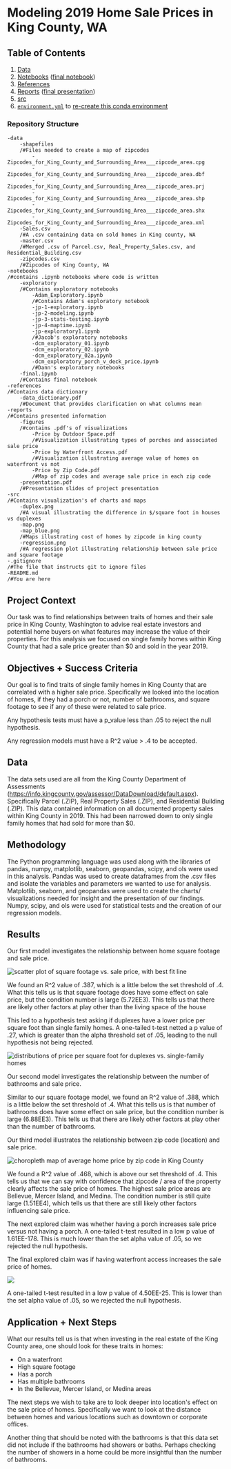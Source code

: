 # Modeling 2019 Home Sale Prices in King County, WA

## Table of Contents

1. [Data](/data/)
2. [Notebooks](/notebooks/) ([final notebook](/notebooks/report/final.ipynb))
3. [References](/references/)
4. [Reports](/reports/) ([final presentation](/reports/presentation.pdf))
5. [src](/src/)
6. [`environment.yml`](/environment.yml) to [re-create this conda environment](https://docs.conda.io/projects/conda/en/latest/user-guide/tasks/manage-environments.html#creating-an-environment-from-an-environment-yml-file)

### Repository Structure
```
-data
    -shapefiles
    /#Files needed to create a map of zipcodes
        -Zipcodes_for_King_County_and_Surrounding_Area___zipcode_area.cpg
        -Zipcodes_for_King_County_and_Surrounding_Area___zipcode_area.dbf
        -Zipcodes_for_King_County_and_Surrounding_Area___zipcode_area.prj
        -Zipcodes_for_King_County_and_Surrounding_Area___zipcode_area.shp
        -Zipcodes_for_King_County_and_Surrounding_Area___zipcode_area.shx
        -Zipcodes_for_King_County_and_Surrounding_Area___zipcode_area.xml
    -Sales.csv
    /#A .csv containing data on sold homes in King county, WA
    -master.csv
    /#Merged .csv of Parcel.csv, Real_Property_Sales.csv, and Residential_Building.csv
    -zipcodes.csv
    /#Zipcodes of King County, WA
-notebooks
/#contains .ipynb notebooks where code is written
    -exploratory
    /#Contains exploratory notebooks
        -Adam_Exploratory.ipynb
        /#Contains Adam's exploratory notebook
        -jp-1-exploratory.ipynb
        -jp-2-modeling.ipynb
        -jp-3-stats-testing.ipynb
        -jp-4-maptime.ipynb
        -jp-exploratory1.ipynb
        /#Jacob's exploratory notebooks
        -dcm_exploratory_01.ipynb
        -dcm_exploratory_02.ipynb
        -dcm_exploratory_02a.ipynb
        -dcm_exploratory_porch_v_deck_price.ipynb
        /#Dann's exploratory notebooks
    -final.ipynb
    /#Contains final notebook
-references
/#Contains data dictionary
    -data_dictionary.pdf
    /#Document that provides clarification on what columns mean
-reports
/#Contains presented information
    -figures
    /#contains .pdf's of visualizations
        -Price by Outdoor Space.pdf
        /#Visualization illustrating types of porches and associated sale price
        -Price by Waterfront Access.pdf
        /#Visualization illustrating average value of homes on waterfront vs not
        -Price by Zip Code.pdf
        /#Map of zip codes and average sale price in each zip code
    -presentation.pdf
    /#Presentation slides of project presentation
-src
/#Contains visualization's of charts and maps
    -duplex.png
    /#A visual illustrating the difference in $/square foot in houses vs duplexes
    -map.png
    -map_blue.png
    /#Maps illustrating cost of homes by zipcode in king county
    -regression.png
    /#A regression plot illustrating relationship between sale price and square footage
-.gitignore
/#The file that instructs git to ignore files
-README.md
/#You are here
```

## Project Context

Our task was to find relationships between traits of homes and their sale price in King County, Washington to advise real estate investors and potential home buyers on what features may increase the value of their properties. For this analysis we focused on single family homes within King County that had a sale price greater than $0 and sold in the year 2019.

## Objectives + Success Criteria

Our goal is to find traits of single family homes in King County that are correlated with a higher sale price. Specifically we looked into the location of homes, if they had a porch or not, number of bathrooms, and square footage to see if any of these were related to sale price. 

Any hypothesis tests must have a p_value less than .05 to reject the null hypothesis.

Any regression models must have a R^2 value > .4 to be accepted. 

## Data

The data sets used are all from the King County Department of Assessments (https://info.kingcounty.gov/assessor/DataDownload/default.aspx). Specifically Parcel (.ZIP), Real Property Sales (.ZIP), and Residential Building (.ZIP). This data contained information on all documented property sales within King County in 2019. This had been narrowed down to only single family homes that had sold for more than $0.

## Methodology

The Python programming language was used along with the libraries of pandas, numpy, matplotlib, seaborn, geopandas, scipy, and ols were used in this analysis. Pandas was used to create dataframes from the .csv files and isolate the variables and parameters we wanted to use for analysis. Matplotlib, seaborn, and geopandas were used to create the charts/ visualizations needed for insight and the presentation of our findings. Numpy, scipy, and ols were used for statistical tests and the creation of our regression models.

## Results

Our first model investigates the relationship between home square footage and sale price.

![scatter plot of square footage vs. sale price, with best fit line](src/regression.png)

We found an R^2 value of .387, which is a little below the set threshold of .4. What this tells us is that square footage does have some effect on sale price, but the condition number is large (5.72EE3). This tells us that there are likely other factors at play other than the living space of the house

This led to a hypothesis test asking if duplexes have a lower price per square foot than single family homes. A one-tailed t-test netted a p value of .27, which is greater than the alpha threshold set of .05, leading to the null hypothesis not being rejected. 

![distributions of price per square foot for duplexes vs. single-family homes](src/duplex.png)

Our second model investigates the relationship between the number of bathrooms and sale price.

Similar to our square footage model, we found an R^2 value of .388, which is a little below the set threshold of .4. What this tells us is that number of bathrooms does have some effect on sale price, but the condition number is large (6.88EE3). This tells us that there are likely other factors at play other than the number of bathrooms.

Our third model illustrates the relationship between zip code (location) and sale price.

![choropleth map of average home price by zip code in King County](src/map.png)

We found a R^2 value of .468, which is above our set threshold of .4. This tells us that we can say with confidence that zipcode / area of the property clearly affects the sale price of homes. The highest sale price areas are Bellevue, Mercer Island, and Medina. The condition number is still quite large (1.51EE4), which tells us that there are still likely other factors influencing sale price.

The next explored claim was whether having a porch increases sale price versus not having a porch. A one-tailed t-test resulted in a low p value of 1.61EE-178. This is much lower than the set alpha value of .05, so we rejected the null hypothesis. 

The final explored claim was if having waterfront access increases the sale price of homes. 

![](src/waterfront.png)

A one-tailed t-test resulted in a low p value of 4.50EE-25. This is lower than the set alpha value of .05, so we rejected the null hypothesis. 

## Application + Next Steps

What our results tell us is that when investing in the real estate of the King County area, one should look for these traits in homes:

- On a waterfront
- High square footage
- Has a porch
- Has multiple bathrooms
- In the Bellevue, Mercer Island, or Medina areas

The next steps we wish to take are to look deeper into location's effect on the sale price of homes. Specifically we want to look at the distance between homes and various locations such as downtown or corporate offices.

Another thing that should be noted with the bathrooms is that this data set did not include if the bathrooms had showers or baths. Perhaps checking the number of showers in a home could be more insightful than the number of bathrooms.
